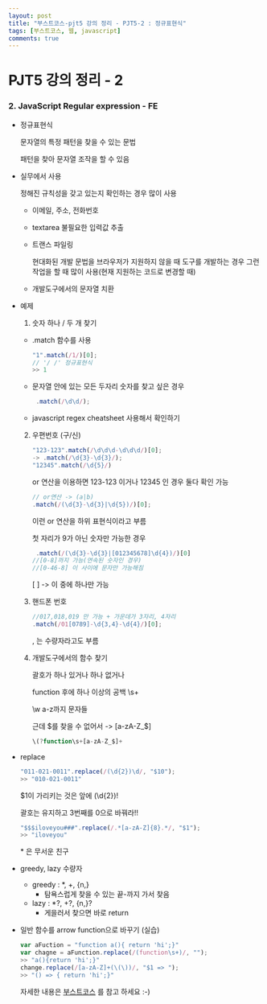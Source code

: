 ```yaml
---
layout: post
title: "부스트코스-pjt5 강의 정리 - PJT5-2 : 정규표현식"
tags: [부스트코스, 웹, javascript]
comments: true
---
```


# PJT5 강의 정리 - 2

### **2. JavaScript Regular expression - FE**

- 정규표현식

  문자열의 특정 패턴을 찾을 수 있는 문법

  패턴을 찾아 문자열 조작을 할 수 있음



- 실무에서 사용

  정해진 규칙성을 갖고 있는지 확인하는 경우 많이 사용

  - 이메일, 주소, 전화번호 

  - textarea 불필요한 입력값 추출

  - 트랜스 파일링

    현대화된 개발 문법을 브라우저가 지원하지 않을 때 도구를 개발하는 경우 그런 작업을 할 때 많이 사용(현재 지원하는 코드로 변경할 때)  

  - 개발도구에서의 문자열 치환



- 예제

  1. 숫자 하나 / 두 개 찾기 

  - .match 함수를 사용

    ```javascript
    "1".match(/1/)[0];
    // '/ /' 정규표현식 
    >> 1
    ```

  - 문자열 안에 있는 모든 두자리 숫자를 찾고 싶은 경우

    ```javascript
     .match(/\d\d/);
    ```

  - javascript regex cheatsheet 사용해서 확인하기

  

  2. 우편번호 (구/신)

     ```javascript
     "123-123".match(/\d\d\d-\d\d\d/)[0];
     -> .match(/\d{3}-\d{3}/);
     "12345".match(/\d{5}/)
     ```

     or 연산을 이용하면 123-123 이거나 12345 인 경우 둘다 확인 가능

     ```javascript
     // or연산 -> (a|b)
     .match(/(\d{3}-\d{3}|\d{5})/)[0];
     ```

     이런 or 연산을 하위 표현식이라고 부름

     

     첫 자리가 9가 아닌 숫자만 가능한 경우

     ```javascript
      .match(/(\d{3}-\d{3}|[012345678]\d{4})/)[0]
     //[0-8]까지 가능(연속된 숫자인 경우)
     //[0-46-8] 이 사이에 문자만 가능해짐 
     ```

     [ ] -> 이 중에 하나만 가능 

  

  3. 핸드폰 번호 

     ```javascript
     //017,018,019 만 가능 + 가운데가 3자리, 4자리
     .match(/01[0789]-\d{3,4}-\d{4}/)[0];
     ```

     , 는 수량자라고도 부름

  

  4. 개발도구에서의 함수 찾기

     괄호가 하나 있거나 하나 없거나 

     function 후에 하나 이상의 공백 \s+

     \w a-z까지 문자들

     근데 $를 찾을 수 없어서 -> [a-zA-Z_​\$]

     ```javascript
     \(?function\s+[a-zA-Z_$]+ 
     ```

  

- replace 

  ```javascript
  "011-021-0011".replace(/(\d{2})\d/, "$10");
  >> "010-021-0011"
  ```

  $1이 가리키는 것은 앞에 (\d{2})! 

  괄호는 유지하고 3번째를 0으로 바꿔라!!  

  ```javascript
  "$$$iloveyou###".replace(/.*[a-zA-Z]{8}.*/, "$1");
  >> "iloveyou"
  ```

  \* 은 무서운 친구



- greedy, lazy 수량자

  - greedy : \*, +, {n,}
    - 탐욕스럽게 찾을 수 있는 끝-까지 가서 찾음
  - lazy : \*?, +?, {n,}?
    - 게을러서 찾으면 바로 return 

  

- 일반 함수를 arrow function으로 바꾸기 (실습)

  ```javascript
  var aFuction = "function a(){ return 'hi';}"
  var chagne = aFunction.replace(/(function\s+)/, "");
  >> "a(){return 'hi';}"
  change.replace(/[a-zA-Z]+(\(\))/, "$1 => ");
  >> "() => { return 'hi';}"
  ```

  

  자세한 내용은 [부스트코스](https://www.edwith.org/boostcourse-web/lecture/16796/) 를 참고 하세요 :-)

  

  

